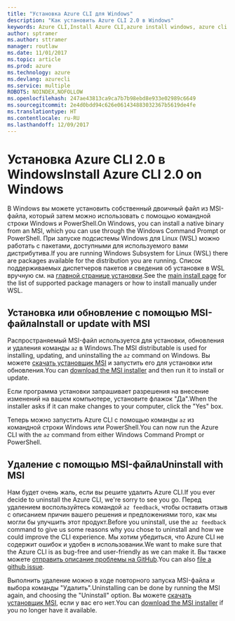 ```yaml
---
title: "Установка Azure CLI для Windows"
description: "Как установить Azure CLI 2.0 в Windows"
keywords: Azure CLI,Install Azure CLI,azure install windows, azure cli windows, azure windows
author: sptramer
ms.author: sttramer
manager: routlaw
ms.date: 11/01/2017
ms.topic: article
ms.prod: azure
ms.technology: azure
ms.devlang: azurecli
ms.service: multiple
ROBOTS: NOINDEX,NOFOLLOW
ms.openlocfilehash: 247ae43813ca9ca7b7b98ebd8e933e02989c6649
ms.sourcegitcommit: 2e4d0bdd94c626e061434883032367b5619de4fe
ms.translationtype: HT
ms.contentlocale: ru-RU
ms.lasthandoff: 12/09/2017
---
```

# <a name="install-azure-cli-20-on-windows"></a><span data-ttu-id="788c9-104">Установка Azure CLI 2.0 в Windows</span><span class="sxs-lookup"><span data-stu-id="788c9-104">Install Azure CLI 2.0 on Windows</span></span>

<span data-ttu-id="788c9-105">В Windows вы можете установить собственный двоичный файл из MSI-файла, который затем можно использовать с помощью командной строки Windows и PowerShell.</span><span class="sxs-lookup"><span data-stu-id="788c9-105">On Windows, you can install a native binary from an MSI, which you can use through the Windows Command Prompt or PowerShell.</span></span> <span data-ttu-id="788c9-106">При запуске подсистемы Windows для Linux (WSL) можно работать с пакетами, доступными для используемого вами дистрибутива.</span><span class="sxs-lookup"><span data-stu-id="788c9-106">If you are running Windows Subsystem for Linux (WSL) there are packages available for the distribution you are running.</span></span> <span data-ttu-id="788c9-107">Список поддерживаемых диспетчеров пакетов и сведения об установке в WSL вручную см. на [главной странице установки](install-azure-cli.md).</span><span class="sxs-lookup"><span data-stu-id="788c9-107">See the [main install page](install-azure-cli.md) for the list of supported package managers or how to install manually under WSL.</span></span>

## <a name="install-or-update-with-msi"></a><span data-ttu-id="788c9-108">Установка или обновление с помощью MSI-файла</span><span class="sxs-lookup"><span data-stu-id="788c9-108">Install or update with MSI</span></span>

<span data-ttu-id="788c9-109">Распространяемый MSI-файл используется для установки, обновления и удаления команды `az` в Windows.</span><span class="sxs-lookup"><span data-stu-id="788c9-109">The MSI distributable is used for installing, updating, and uninstalling the `az` command on Windows.</span></span> <span data-ttu-id="788c9-110">Вы можете [скачать установщик MSI](https://aka.ms/InstallAzureCliWindows) и запустить его для установки или обновления.</span><span class="sxs-lookup"><span data-stu-id="788c9-110">You can [download the MSI installer](https://aka.ms/InstallAzureCliWindows) and then run it to install or update.</span></span>

<span data-ttu-id="788c9-111">Если программа установки запрашивает разрешения на внесение изменений на вашем компьютере, установите флажок "Да".</span><span class="sxs-lookup"><span data-stu-id="788c9-111">When the installer asks if it can make changes to your computer, click the "Yes" box.</span></span>

<span data-ttu-id="788c9-112">Теперь можно запустить Azure CLI с помощью команды `az` из командной строки Windows или PowerShell.</span><span class="sxs-lookup"><span data-stu-id="788c9-112">You can now run the Azure CLI with the `az` command from either Windows Command Prompt or PowerShell.</span></span>

## <a name="uninstall-with-msi"></a><span data-ttu-id="788c9-113">Удаление с помощью MSI-файла</span><span class="sxs-lookup"><span data-stu-id="788c9-113">Uninstall with MSI</span></span>

<span data-ttu-id="788c9-114">Нам будет очень жаль, если вы решите удалить Azure CLI.</span><span class="sxs-lookup"><span data-stu-id="788c9-114">If you ever decide to uninstall the Azure CLI, we're sorry to see you go.</span></span> <span data-ttu-id="788c9-115">Перед удалением воспользуйтесь командой `az feedback`, чтобы оставить отзыв с описанием причин вашего решения и предложениями того, как мы могли бы улучшить этот продукт.</span><span class="sxs-lookup"><span data-stu-id="788c9-115">Before you uninstall, use the `az feedback` command to give us some reasons why you chose to uninstall and how we could improve the CLI experience.</span></span> <span data-ttu-id="788c9-116">Мы хотим убедиться, что Azure CLI не содержит ошибок и удобен в использовании.</span><span class="sxs-lookup"><span data-stu-id="788c9-116">We want to make sure that the Azure CLI is as bug-free and user-friendly as we can make it.</span></span> <span data-ttu-id="788c9-117">Вы также можете [отправить описание проблемы на GitHub](https://github.com/Azure/azure-cli/issues).</span><span class="sxs-lookup"><span data-stu-id="788c9-117">You can also [file a github issue](https://github.com/Azure/azure-cli/issues).</span></span>

<span data-ttu-id="788c9-118">Выполнить удаление можно в ходе повторного запуска MSI-файла и выбора команды "Удалить".</span><span class="sxs-lookup"><span data-stu-id="788c9-118">Uninstalling can be done by running the MSI again, and choosing the "Uninstall" option.</span></span> <span data-ttu-id="788c9-119">Вы можете [скачать установщик MSI](https://aka.ms/InstallAzureCliWindows), если у вас его нет.</span><span class="sxs-lookup"><span data-stu-id="788c9-119">You can [download the MSI installer](https://aka.ms/InstallAzureCliWindows) if you no longer have it available.</span></span>

